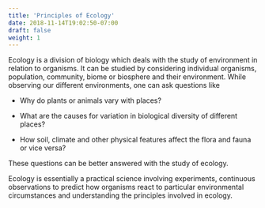 ```yaml
---
title: 'Principles of Ecology'
date: 2018-11-14T19:02:50-07:00
draft: false
weight: 1
---
```


Ecology is a division of biology which deals with the study of environment in relation to organisms. It can be studied by considering individual organisms, population, community, biome or biosphere and their environment. While observing our different environments, one can ask questions like 

* Why do plants or animals vary with places?

* What are the causes for variation in
biological diversity of different places?


* How soil, climate and other physical features
affect the flora and fauna or vice versa?

These questions can be better answered with
the study of ecology.

Ecology is essentially a practical science involving experiments, continuous observations to predict how organisms react to particular environmental circumstances and understanding the principles involved in ecology.


